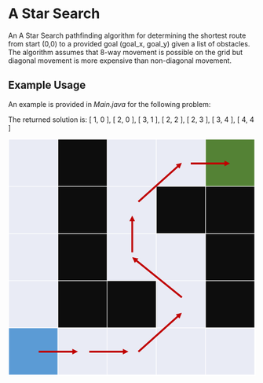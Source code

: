# A Star Search

An A Star Search pathfinding algorithm for determining the shortest route from start (0,0) to a provided goal (goal_x, goal_y) given a list of obstacles. The algorithm assumes that 8-way movement is possible on the grid but diagonal movement is more expensive than non-diagonal movement.

## Example Usage

An example is provided in *Main.java* for the following problem:

The returned solution is: [ 1, 0 ], [ 2, 0 ], [ 3, 1 ], [ 2, 2 ], [ 2, 3 ], [ 3, 4 ], [ 4, 4 ]

![problem](https://github.com/JSaunders97/a-star-search/blob/master/problem.png)
